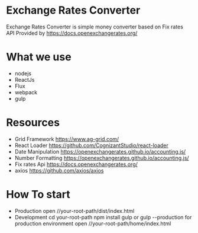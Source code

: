 # Exchange Rates Converter
Exchange Rates Converter is simple money converter based on Fix rates API Provided by https://docs.openexchangerates.org/

# What we use
- nodejs
- ReactJs
- Flux
- webpack
- gulp

# Resources
- Grid Framework https://www.ag-grid.com/
- React Loader https://github.com/CognizantStudio/react-loader
- Date Manipulation https://openexchangerates.github.io/accounting.js/
- Number Formatting https://openexchangerates.github.io/accounting.js/
- Fix rates Api https://docs.openexchangerates.org/
- axios https://github.com/axios/axios

# How To start
- Production
  open //your-root-path/dist/index.html
- Development
  cd your-root-path
  npm install
  gulp or gulp --production for production environment
  open //your-root-path/home/index.html
